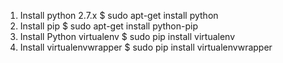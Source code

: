 1. Install python 2.7.x
   $ sudo apt-get install python
2. Install pip
   $ sudo apt-get install python-pip
3. Install Python virtualenv
   $ sudo pip install virtualenv
4. Install virtualenvwrapper
   $ sudo pip install virtualenvwrapper
